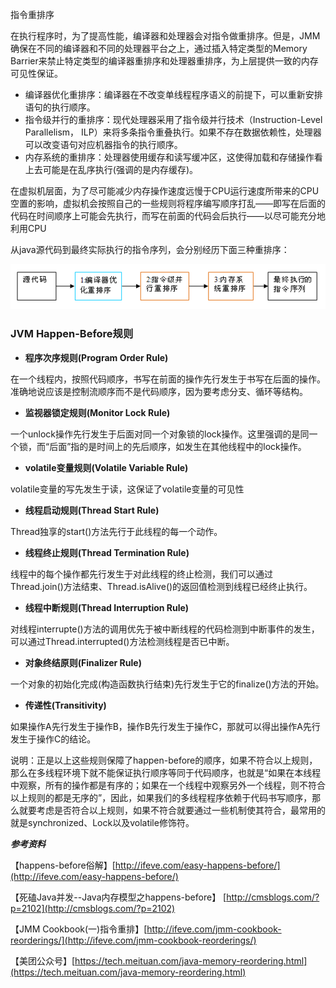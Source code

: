 指令重排序

在执行程序时，为了提高性能，编译器和处理器会对指令做重排序。但是，JMM确保在不同的编译器和不同的处理器平台之上，通过插入特定类型的Memory Barrier来禁止特定类型的编译器重排序和处理器重排序，为上层提供一致的内存可见性保证。

* 编译器优化重排序：编译器在不改变单线程程序语义的前提下，可以重新安排语句的执行顺序。
* 指令级并行的重排序：现代处理器采用了指令级并行技术（Instruction-Level Parallelism， ILP）来将多条指令重叠执行。如果不存在数据依赖性，处理器可以改变语句对应机器指令的执行顺序。
* 内存系统的重排序：处理器使用缓存和读写缓冲区，这使得加载和存储操作看上去可能是在乱序执行\(强调的是内存缓存\)。

在虚拟机层面，为了尽可能减少内存操作速度远慢于CPU运行速度所带来的CPU空置的影响，虚拟机会按照自己的一些规则将程序编写顺序打乱——即写在后面的代码在时间顺序上可能会先执行，而写在前面的代码会后执行——以尽可能充分地利用CPU

从java源代码到最终实际执行的指令序列，会分别经历下面三种重排序：

![](/assets/20180413174357001.png)

### JVM **Happen-Before规则**

* **程序次序规则\(Program Order Rule\)**

在一个线程内，按照代码顺序，书写在前面的操作先行发生于书写在后面的操作。准确地说应该是控制流顺序而不是代码顺序，因为要考虑分支、循环等结构。

* **监视器锁定规则\(Monitor Lock Rule\)**

一个unlock操作先行发生于后面对同一个对象锁的lock操作。这里强调的是同一个锁，而“后面”指的是时间上的先后顺序，如发生在其他线程中的lock操作。

* **volatile变量规则\(Volatile Variable Rule\)**

volatile变量的写先发生于读，这保证了volatile变量的可见性

* **线程启动规则\(Thread Start Rule\)**

Thread独享的start\(\)方法先行于此线程的每一个动作。

* **线程终止规则\(Thread Termination Rule\)**

线程中的每个操作都先行发生于对此线程的终止检测，我们可以通过Thread.join\(\)方法结束、Thread.isAlive\(\)的返回值检测到线程已经终止执行。

* **线程中断规则\(Thread Interruption Rule\)**

对线程interrupte\(\)方法的调用优先于被中断线程的代码检测到中断事件的发生，可以通过Thread.interrupted\(\)方法检测线程是否已中断。

* **对象终结原则\(Finalizer Rule\)**

一个对象的初始化完成\(构造函数执行结束\)先行发生于它的finalize\(\)方法的开始。

* **传递性\(Transitivity\)**

如果操作A先行发生于操作B，操作B先行发生于操作C，那就可以得出操作A先行发生于操作C的结论。

说明：正是以上这些规则保障了happen-before的顺序，如果不符合以上规则，那么在多线程环境下就不能保证执行顺序等同于代码顺序，也就是“如果在本线程中观察，所有的操作都是有序的；如果在一个线程中观察另外一个线程，则不符合以上规则的都是无序的”，因此，如果我们的多线程程序依赖于代码书写顺序，那么就要考虑是否符合以上规则，如果不符合就要通过一些机制使其符合，最常用的就是synchronized、Lock以及volatile修饰符。

_**参考资料**_

【happens-before俗解】[http://ifeve.com/easy-happens-before/](http://ifeve.com/easy-happens-before/)

【死磕Java并发--Java内存模型之happens-before】 [http://cmsblogs.com/?p=2102](http://cmsblogs.com/?p=2102)

【JMM Cookbook\(一\)指令重排】[http://ifeve.com/jmm-cookbook-reorderings/](http://ifeve.com/jmm-cookbook-reorderings/)

【美团公众号】[https://tech.meituan.com/java-memory-reordering.html](https://tech.meituan.com/java-memory-reordering.html)

